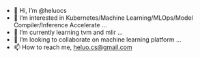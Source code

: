 - 👋 Hi, I’m @heluocs
- 👀 I’m interested in Kubernetes/Machine Learning/MLOps/Model Compiler/Inference Accelerate ...
- 🌱 I’m currently learning tvm and mlir ...
- 💞️ I’m looking to collaborate on machine learning platform ...
- 📫 How to reach me, heluo.cs@gmail.com

<!---
heluocs/heluocs is a ✨ special ✨ repository because its `README.md` (this file) appears on your GitHub profile.
You can click the Preview link to take a look at your changes.
--->
